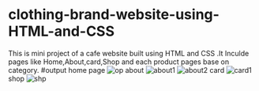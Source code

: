 # clothing-brand-website-using-HTML-and-CSS
This is mini project of a cafe website built using HTML and CSS .It Inculde pages like Home,About,card,Shop and each product pages base on category.
#output
home page
![op](https://github.com/user-attachments/assets/47638ffd-2081-4840-8cb1-c22253a47e5c)
about
![about1](https://github.com/user-attachments/assets/b8288fe7-5c70-4602-bac6-a70f42be1f9b)
![about2](https://github.com/user-attachments/assets/ed8874d9-842b-4594-be81-38b3f3454b73)
card
![card1](https://github.com/user-attachments/assets/bd304df2-91bc-48dd-a62e-1a8d7c5c509e)
shop
![shp](https://github.com/user-attachments/assets/09239ae1-1981-49b0-9ef6-ea1a990f96cf)
